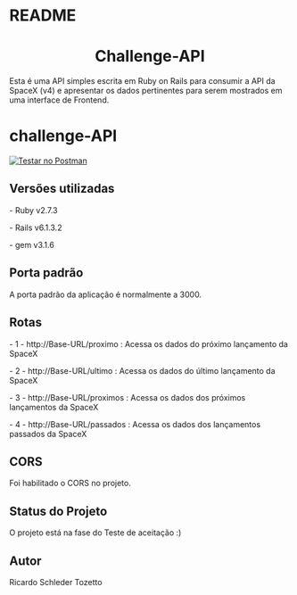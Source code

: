 # README

<h1 align="center">Challenge-API</h1>
<p>Esta é uma API simples escrita em Ruby on Rails para consumir a API da SpaceX (v4) e apresentar os dados pertinentes para serem mostrados em uma interface de Frontend.</p>

# challenge-API

[![Testar no Postman](https://run.pstmn.io/button.svg)](https://app.getpostman.com/run-collection/ed977a9a6ef986767dd6)


<h2 >Versões utilizadas</h2>
<p> - Ruby v2.7.3</p>
<p> - Rails v6.1.3.2</p>
<p> - gem v3.1.6</p>

<h2 >Porta padrão</h2>
<p>A porta padrão da aplicação é normalmente a 3000.</p>


<h2 >Rotas</h2>
<p> - 1 - http://Base-URL/proximo : Acessa os dados do próximo lançamento da SpaceX</p>
<p> - 2 - http://Base-URL/ultimo : Acessa os dados do último lançamento da SpaceX</p>
<p> - 3 - http://Base-URL/proximos : Acessa os dados dos próximos lançamentos da SpaceX</p>
<p> - 4 - http://Base-URL/passados : Acessa os dados dos lançamentos passados da SpaceX</p>

<h2 >CORS</h2>
<p> Foi habilitado o CORS no projeto.</p>

<h2 >Status do Projeto</h2>
<p> O projeto está na fase do Teste de aceitação :)</p>

<h2 >Autor</h2>
<p>Ricardo Schleder Tozetto</p>



